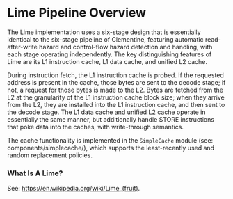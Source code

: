 # Lime Pipeline Overview

The Lime implementation uses a six-stage design that is essentially identical
to the six-stage pipeline of Clementine, featuring automatic read-after-write
hazard and control-flow hazard detection and handling, with each stage
operating independently. The key distinguishing features of Lime are its L1
instruction cache, L1 data cache, and unified L2 cache.

During instruction fetch, the L1 instruction cache is probed. If
the requested address is present in the cache, those bytes are sent
to the decode stage; if not, a request for those bytes is made to the L2.
Bytes are fetched from the L2 at the granularity of the L1 instruction cache
block size; when they arrive from the L2, they are installed into the
L1 instruction cache,
and then sent to the decode stage. The L1 data cache and unified L2 cache
operate in essentially
the same manner, but additionally handle STORE instructions that
poke data into the caches, with write-through semantics.

The cache functionality is implemented in the `SimpleCache` module (see:
components/simplecache/), which supports the least-recently used and
random replacement policies.

### What Is A Lime?

See: https://en.wikipedia.org/wiki/Lime_(fruit).